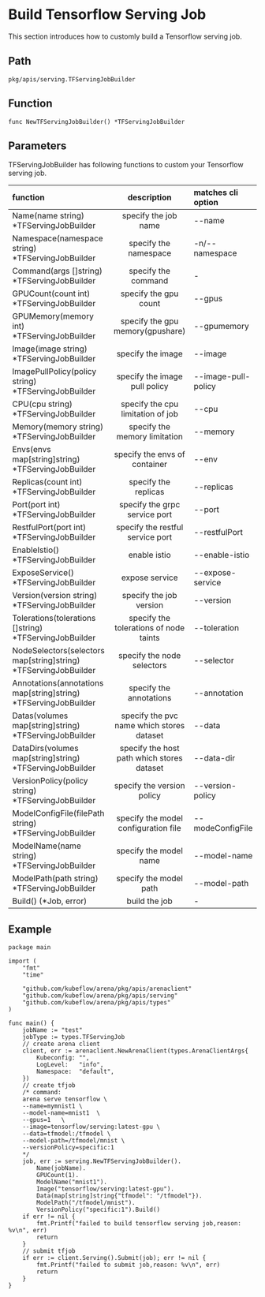 # Build Tensorflow Serving Job

This section introduces how to customly build a Tensorflow serving job.

## Path

    pkg/apis/serving.TFServingJobBuilder

## Function

    func NewTFServingJobBuilder() *TFServingJobBuilder 

## Parameters

TFServingJobBuilder has following functions to custom your Tensorflow serving job.

| function  |  description  | matches cli option |
|:---|:--:|:---|
| Name(name string) *TFServingJobBuilder| specify the job name | --name|
| Namespace(namespace string) *TFServingJobBuilder| specify the namespace|-n/--namespace|
| Command(args []string) *TFServingJobBuilder|specify the command|-|
| GPUCount(count int) *TFServingJobBuilder| specify the gpu count| --gpus|
| GPUMemory(memory int) *TFServingJobBuilder |specify the gpu memory(gpushare)|--gpumemory|
| Image(image string) *TFServingJobBuilder|specify the image|--image|
| ImagePullPolicy(policy string) *TFServingJobBuilder|specify the image pull policy| --image-pull-policy|
| CPU(cpu string) *TFServingJobBuilder |specify the cpu limitation of job| --cpu|
|Memory(memory string) *TFServingJobBuilder |specify the memory limitation|--memory|
|Envs(envs map[string]string) *TFServingJobBuilder|specify the envs of container|--env|
| Replicas(count int) *TFServingJobBuilder|specify the replicas|--replicas|
|Port(port int) *TFServingJobBuilder |specify the grpc service port| --port|
| RestfulPort(port int) *TFServingJobBuilder|specify the restful service port|--restfulPort|
| EnableIstio() *TFServingJobBuilder|enable istio| --enable-istio|
|ExposeService() *TFServingJobBuilder | expose service| --expose-service|
| Version(version string) *TFServingJobBuilder|specify the job version| --version|
| Tolerations(tolerations []string) *TFServingJobBuilder|specify the tolerations of node taints|--toleration|
| NodeSelectors(selectors map[string]string) *TFServingJobBuilder|specify the node selectors| --selector|
| Annotations(annotations map[string]string) *TFServingJobBuilder | specify the annotations|--annotation|
| Datas(volumes map[string]string) *TFServingJobBuilder|specify the pvc name which stores dataset|--data|
| DataDirs(volumes map[string]string) *TFServingJobBuilder|specify the host path which stores dataset|--data-dir|
| VersionPolicy(policy string) *TFServingJobBuilder|specify the version policy|--version-policy|
| ModelConfigFile(filePath string) *TFServingJobBuilder|specify the model configuration file|--modeConfigFile|
| ModelName(name string) *TFServingJobBuilder |specify the model name| --model-name|
|ModelPath(path string) *TFServingJobBuilder|specify the model path|--model-path|
| Build() (*Job, error) |build the job|-|


## Example

    package main

    import (
        "fmt"
        "time"

        "github.com/kubeflow/arena/pkg/apis/arenaclient"
        "github.com/kubeflow/arena/pkg/apis/serving"
        "github.com/kubeflow/arena/pkg/apis/types"
    )

    func main() {
        jobName := "test"
        jobType := types.TFServingJob
        // create arena client
        client, err := arenaclient.NewArenaClient(types.ArenaClientArgs{
            Kubeconfig: "",
            LogLevel:   "info",
            Namespace:  "default",
        })
        // create tfjob
        /* command:
        arena serve tensorflow \
        --name=mymnist1 \
        --model-name=mnist1  \
        --gpus=1   \
        --image=tensorflow/serving:latest-gpu \
        --data=tfmodel:/tfmodel \
        --model-path=/tfmodel/mnist \
        --versionPolicy=specific:1
        */
        job, err := serving.NewTFServingJobBuilder().
            Name(jobName).
            GPUCount(1).
            ModelName("mnist1").
            Image("tensorflow/serving:latest-gpu").
            Data(map[string]string{"tfmodel": "/tfmodel"}).
            ModelPath("/tfmodel/mnist").
            VersionPolicy("specific:1").Build()
        if err != nil {
            fmt.Printf("failed to build tensorflow serving job,reason: %v\n", err)
            return
        }
        // submit tfjob
        if err := client.Serving().Submit(job); err != nil {
            fmt.Printf("failed to submit job,reason: %v\n", err)
            return
        }
    }